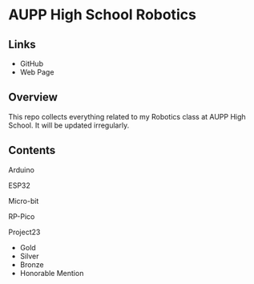 # AUPP High School Robotics

## Links
* GitHub
* Web Page

## Overview
This repo collects everything related to my Robotics class at AUPP High School. It will be updated irregularly. 

## Contents
Arduino

ESP32

Micro-bit

RP-Pico

Project23
* Gold
* Silver
* Bronze
* Honorable Mention